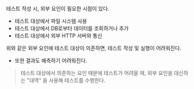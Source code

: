 테스트 작성 시, 외부 요인이 필요한 시점이 있다.
- 테스트 대상에서 파일 시스템 사용
- 테스트 대상에서 DB로부터 데이터를 조회하거나 추가
- 테스트 대상에서 외부 HTTP 서버와 통신

위와 같은 외부 요인에 테스트 대상이 의존하면, 테스트 작성 및 실행이 어려워진다.
- 또한 결과도 예측하기 어려워진다.

> 테스트 대상에서 의존하는 요인 때문에 테스트가 어려울 때, 외부 요인을 대신하는 "대역" 을 사용해 테스트를 수행한다.

